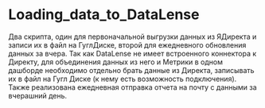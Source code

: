 # Loading_data_to_DataLense
Два скрипта, один для первоначальной выгрузки данных из ЯДиректа и записи их в файл на ГуглДиске, второй для ежедневного обновления данных за вчера.
Так как DataLense не имеет встроенного коннектора к Директу, для объединения данных из него и Метрики в одном дашборде необходимо отдельно брать данные из Директа,
записывать их в файл на Гугл Диске (к нему есть возможность подключения).
Также реализована ежедневная отправка отчета на почту с данными за вчерашний день.
